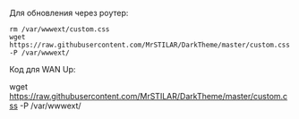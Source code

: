 Для обновления через роутер:

    rm /var/wwwext/custom.css
    wget https://raw.githubusercontent.com/MrSTILAR/DarkTheme/master/custom.css -P /var/wwwext/

Код для WAN Up:

   wget https://raw.githubusercontent.com/MrSTILAR/DarkTheme/master/custom.css -P /var/wwwext/

